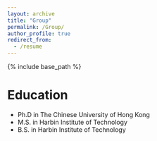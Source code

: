 ```yaml
---
layout: archive
title: "Group"
permalink: /Group/
author_profile: true
redirect_from:
  - /resume
---
```


{% include base_path %}

Education
======
* Ph.D in The Chinese University of Hong Kong
* M.S. in Harbin Institute of Technology
* B.S. in Harbin Institute of Technology
